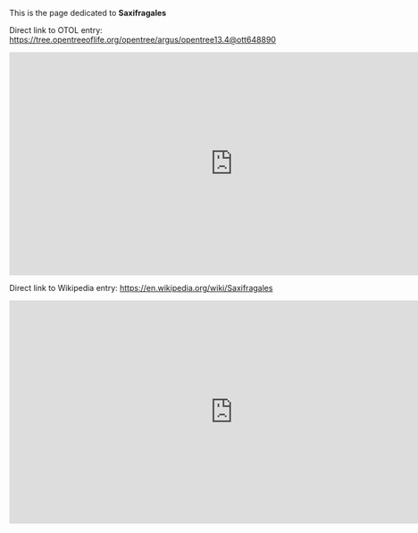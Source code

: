 This is the page dedicated to **Saxifragales**


Direct link to OTOL entry: https://tree.opentreeoflife.org/opentree/argus/opentree13.4@ott648890



<html>
    <body>
    <iframe src="https://tree.opentreeoflife.org/opentree/argus/opentree13.4@ott648890"
    width="800" height="400" frameborder="0" allowfullscreen> </iframe>
    </body>
</html>
    


Direct link to Wikipedia entry: https://en.wikipedia.org/wiki/Saxifragales



<html>
    <body>
    <iframe src="https://en.wikipedia.org/wiki/Saxifragales"
    width="800" height="400" frameborder="0" allowfullscreen> </iframe>
    </body>
</html>
    
